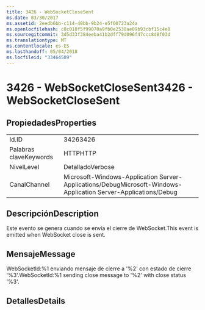 ```yaml
---
title: 3426 - WebSocketCloseSent
ms.date: 03/30/2017
ms.assetid: 2eedb6bb-c114-40bb-9b24-e5f00723a24a
ms.openlocfilehash: c8c018f5f99070a9fb0e2538ae09b93cbf15c4e8
ms.sourcegitcommit: 3d5d33f384eeba41b2dff79d096f47ccc8d8f03d
ms.translationtype: MT
ms.contentlocale: es-ES
ms.lasthandoff: 05/04/2018
ms.locfileid: "33464589"
---
```

# <a name="3426---websocketclosesent"></a><span data-ttu-id="59efc-102">3426 - WebSocketCloseSent</span><span class="sxs-lookup"><span data-stu-id="59efc-102">3426 - WebSocketCloseSent</span></span>
## <a name="properties"></a><span data-ttu-id="59efc-103">Propiedades</span><span class="sxs-lookup"><span data-stu-id="59efc-103">Properties</span></span>  
  
|||  
|-|-|  
|<span data-ttu-id="59efc-104">Id.</span><span class="sxs-lookup"><span data-stu-id="59efc-104">ID</span></span>|<span data-ttu-id="59efc-105">3426</span><span class="sxs-lookup"><span data-stu-id="59efc-105">3426</span></span>|  
|<span data-ttu-id="59efc-106">Palabras clave</span><span class="sxs-lookup"><span data-stu-id="59efc-106">Keywords</span></span>|<span data-ttu-id="59efc-107">HTTP</span><span class="sxs-lookup"><span data-stu-id="59efc-107">HTTP</span></span>|  
|<span data-ttu-id="59efc-108">Nivel</span><span class="sxs-lookup"><span data-stu-id="59efc-108">Level</span></span>|<span data-ttu-id="59efc-109">Detallado</span><span class="sxs-lookup"><span data-stu-id="59efc-109">Verbose</span></span>|  
|<span data-ttu-id="59efc-110">Canal</span><span class="sxs-lookup"><span data-stu-id="59efc-110">Channel</span></span>|<span data-ttu-id="59efc-111">Microsoft-Windows-Application Server-Applications/Debug</span><span class="sxs-lookup"><span data-stu-id="59efc-111">Microsoft-Windows-Application Server-Applications/Debug</span></span>|  
  
## <a name="description"></a><span data-ttu-id="59efc-112">Descripción</span><span class="sxs-lookup"><span data-stu-id="59efc-112">Description</span></span>  
 <span data-ttu-id="59efc-113">Este evento se genera cuando se envía el cierre de WebSocket.</span><span class="sxs-lookup"><span data-stu-id="59efc-113">This event is emitted when WebSocket close is sent.</span></span>  
  
## <a name="message"></a><span data-ttu-id="59efc-114">Mensaje</span><span class="sxs-lookup"><span data-stu-id="59efc-114">Message</span></span>  
 <span data-ttu-id="59efc-115">WebSocketId:%1 enviando mensaje de cierre a '%2' con estado de cierre '%3'.</span><span class="sxs-lookup"><span data-stu-id="59efc-115">WebSocketId:%1 sending close message to '%2' with close status '%3'.</span></span>  
  
## <a name="details"></a><span data-ttu-id="59efc-116">Detalles</span><span class="sxs-lookup"><span data-stu-id="59efc-116">Details</span></span>
